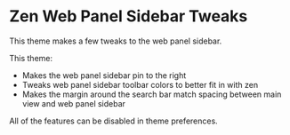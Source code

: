
# Zen Web Panel Sidebar Tweaks

This theme makes a few tweaks to the web panel sidebar.

This theme:
- Makes the web panel sidebar pin to the right
- Tweaks web panel sidebar toolbar colors to better fit in with zen
- Makes the margin around the search bar match spacing between main view and web panel sidebar

All of the features can be disabled in theme preferences.
